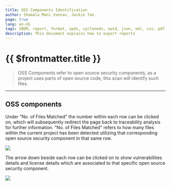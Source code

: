 ```yaml
---
title: OSS Components Identification
author: Shamala Mani Vannan, Jackie Tan
page: true
lang: en-US
tags: SBOM, report, format, spdx, cyclonedx, swid, json, xml, csv, pdf, docx
description: This document explains how to export reports
---
```


<script setup>
import { companyConfig } from '../../../../config/companyConfig.js'
</script>

<ClientOnly>

# {{ $frontmatter.title }}

> OSS Components refer to open source security components, as a project uses parts of open source code, this scan will identify such files.

<hr class="thick" />

## OSS components

Under "No. of Files Matched" the number within each row can be clicked on, which will subsequently redirect the page back to traceability analysis for further information. "No. of Files Matched" refers to how many files within the current project has been detected utilizing that corresponding open source security component in that same row.

  <div style="flex: 1;">
    <img src="/images/Code-Snippet/code-snippet5.png" />
  </div>

The arrow down beside each row can be clicked on to show vulnerabilities details and license details which are associated to that specific open source security component.

  <div style="flex: 1;">
    <img src="/images/Code-Snippet/code-snippet10.png" />
  </div>

</ClientOnly>
